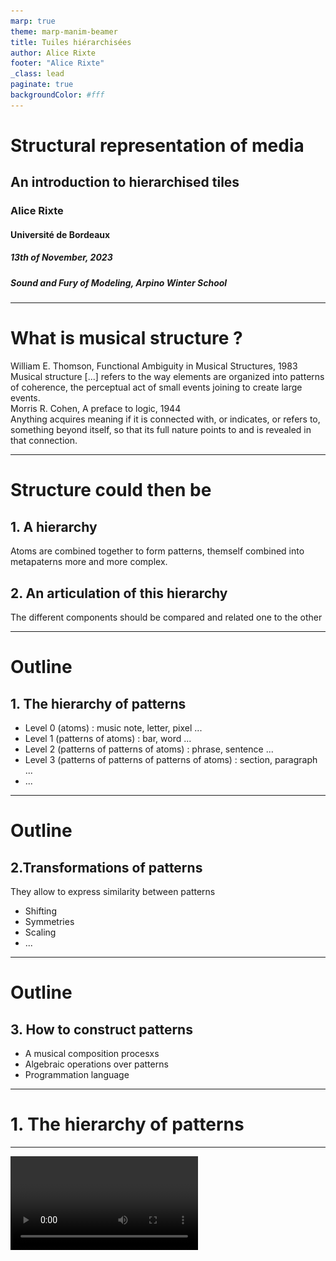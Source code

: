 ```yaml
---
marp: true
theme: marp-manim-beamer
title: Tuiles hiérarchisées
author: Alice Rixte
footer: "Alice Rixte"
_class: lead
paginate: true
backgroundColor: #fff
---
```


<!-- _class: title -->

# Structural representation of media

## **An introduction to hierarchised tiles**

### Alice Rixte

#### Université de Bordeaux

##### 13th of November, 2023
##### Sound and Fury of Modeling, Arpino Winter School

---

# What is musical structure ?

<div class="infobox">
<div class="boxhead">
William E. Thomson, Functional Ambiguity in Musical Structures, 1983

</div>
<div class="boxcontent">
Musical structure [...] refers to the way
elements are organized into patterns of coherence, the perceptual act of small events joining to create large events.
</div>
</div>

<div data-marpit-fragment>

<div class="infobox">
<div class="boxhead">
Morris R. Cohen, A preface to logic, 1944

</div>
<div class="boxcontent">
Anything acquires meaning if it is connected with, or indicates, or refers to, something beyond itself, so that its full nature points to and is revealed in that connection.
</div>
</div>
</div>

---

# Structure could then be

## 1. A hierarchy

Atoms are combined together to form patterns, themself combined into metapaterns more and more complex.

## 2. An articulation of this hierarchy

The different components should be compared and related one to the other


---

# Outline

## 1. The hierarchy of patterns

- Level 0 (atoms) : music note, letter, pixel ...
- Level 1 (patterns of atoms) : bar, word ...
- Level 2 (patterns of patterns of atoms) : phrase, sentence ...
- Level 3 (patterns of patterns of patterns of atoms) : section, paragraph ...
- ...

---
# Outline

## 2.Transformations of patterns
They allow to express similarity between patterns

- Shifting
- Symmetries
- Scaling
- ...

---
# Outline

## 3. How to construct patterns

- A musical composition procesxs
- Algebraic operations over patterns
- Programmation language

---

# 1. The hierarchy of patterns

---

<!-- _class: manim-->

<video autoplay src="./media/videos/presentation-structure-tuile/720p30/FourPixels.mp4" >

---

<!--
_backgroundColor: black
_class: dark
-->

# More formally
- A pattern is a partial function from a space $X$ to a set of atoms $A$
- The type/set or patterns is $P = X \rightharpoonup A$

---

<!-- _class: manim-->

<img src="./media/images/presentation-structure-tuile/DoReMiMotif_ManimCE_v0.17.3.png" >

---

<!-- _class: manim-->

<video autoplay onclick="this.play()" src="./media/videos/presentation-structure-tuile/720p30/DoReMiNiveau0.mp4" >

---

<!-- _class: manim-->

<video autoplay onclick="this.play()"  src="./media/videos/presentation-structure-tuile/720p30/DoReMiNiveau05.mp4" >

---

<!--
_backgroundColor: black
_class: dark
-->

# Metapatterns

<div class="examplebox">
<div class="boxhead">
What if ?
</div>
<div class="boxcontent">
What if we replaced atoms by patterns?
</div>
</div>
</div>

- The set of meta patterns would then be
 $P_2 = X \rightharpoonup P = X \rightharpoonup (X \rightharpoonup A)$

---

<!-- _class: manim-->

<video autoplay onclick="this.play()"  src="./media/videos/presentation-structure-tuile/720p30/DoReMiNiveau1.mp4" >

---

<!-- _class: manim-->

<video autoplay onclick="this.play()"  src="./media/videos/presentation-structure-tuile/720p30/DoReMiNiveau2.mp4" >

---

<!-- _class: manim-->

<video autoplay onclick="this.play()"  src="./media/videos/presentation-structure-tuile/720p30/DoReMiNiveau3.mp4" >

---

<!--
_backgroundColor: black
_class: dark
-->

# Let's recap

- Patterns $p: X\rightharpoonup A$ are partial function from the space $X$ to atoms $A$
- Metapatterns $p: X\rightharpoonup P_n$ are partial functions from space $X$ to subpatterns $P_{n-1}$
- By itering this construction, we get a _pattern hierarchy_.

---

<!--
_backgroundColor: black
_class: dark
-->

# **2.Transformations of patterns**

---

<!-- _class: manim-->

<video autoplay onclick="this.play()"  src="./media/videos/presentation-structure-tuile/720p30/Translation.mp4" >

---

<!-- _class: manim-->

<video autoplay onclick="this.play()"  src="./media/videos/presentation-structure-tuile/720p30/Symmetry.mp4" >

---

<!-- _class: manim-->

<video autoplay onclick="this.play()"  src="./media/videos/presentation-structure-tuile/720p30/Contraction.mp4" >


---

<!--
_backgroundColor: black
_class: dark
-->

#  Patterns of transformations

- We'd like to express the fact that "La Perdrix" corresponds to a constant pitch version of "Do Ré Mi".
- Let's use patterns of transformations !
- A pattern of transformations maps points of space $X$ to a transformation $p: X \rightharpoonup (X\rightarrow X)$

---

<!-- _class: manim-->

<img src="./media/images/presentation-structure-tuile/DoReMiTransfo1_ManimCE_v0.17.3.png" >

---

<!-- _class: manim-->

<img src="./media/images/presentation-structure-tuile/DoReMiTransfo2_ManimCE_v0.17.3.png" >

---

<!-- _class: manim-->

<video autoplay onclick="this.play()"  src="./media/videos/presentation-structure-tuile/720p30/DoReMiProjection.mp4" >

---

<!-- _class: manim-->

<img src="./media/images/presentation-structure-tuile/Inversion1_ManimCE_v0.17.3.png" >

---

<!-- _class: manim-->

<img src="./media/images/presentation-structure-tuile/Inversion2_ManimCE_v0.17.3.png" >

---


<!-- _class: manim-->

<video autoplay onclick="this.play()"  src="./media/videos/presentation-structure-tuile/720p30/Inversion3.mp4">

---



<!--
_backgroundColor: black
_class: dark
-->

# Transformations : recap

- One can transform patterns by applying a transformation
- Patterns of transformations allow to locally  les transformations localement.

---

<!--
_backgroundColor: black
_class: dark
-->

# 3. Building patterns

---

<!-- _class: manim -->

<video autoplay onclick="this.play()"  src="./media/videos/presentation-structure-tuile/720p30/ShowSpace.mp4">

---

<!-- _class: manim -->

<video autoplay onclick="this.play()"  src="./media/videos/presentation-structure-tuile/720p30/FirstCircle.mp4">

---

<!-- _class: manim -->

<video autoplay onclick="this.play()"  src="./media/videos/presentation-structure-tuile/720p30/FirstTransform.mp4">

---

<!-- _class: manim -->

<video autoplay onclick="this.play()"  src="./media/videos/presentation-structure-tuile/720p30/WholeDrawing.mp4">

---

<!--
_backgroundColor: black
_class: dark
-->

# Tiles

- Combining patterns and transformation allow to get an iterative process to draw .
- Patterns are hierarchised content.
- Transformations express the articulation of that content.

<div class="infobox">
<div class="boxhead">
Definition of tile
</div>


<div class="boxcontent">

A tile $t = (f,m)$ is a pair composed of a transformation  $f : X \rightharpoonup X$ and a pattern $p : X\rightharpoonup P$.

</div>
</div>
</div>

---

<!-- _class: manim-->

<img src="./media/images/presentation-structure-tuile/FirstTile_ManimCE_v0.17.3.png" >

---

<!-- _class: manim-->

<img src="./media/images/presentation-structure-tuile/TileAlgebra_ManimCE_v0.17.3.png" >

---

<!-- _class: manim-->

<img src="./media/images/presentation-structure-tuile/DoremiAlgebra_ManimCE_v0.17.3.png" >

---


<!-- _class: manim-->

<img src="./media/images/presentation-structure-tuile/DoReMiTuile0_ManimCE_v0.17.3.png" >

---


<!-- _class: manim -->

<video autoplay onclick="this.play()"  src="./media/videos/presentation-structure-tuile/720p30/DoReMiTuile1.mp4">

---

<!--
_backgroundColor: black
_class: dark
-->

# What tile allow

- Locate patterns relatively one to another.
- Duplicate patterns in time and space
- Overlapping patterns (in particular, anacrusis)
- ...

---


<!--
_backgroundColor: black
_class: dark
-->

# Conclusion

Hierarchised tiles are a language that allow:

1. hierarchic structuration of media
1. express similarities within that hierarchy
1. a constructivist approach based on the sum of tiles.

---
<!--
_backgroundColor: black
_class: dark
-->
#  On going and future work

- Implementation
- Rendering engines for diffent kind of media
- Real-time control on the hierarchy
- Multimedia performances

---

<!-- _class: manim -->

<video autoplay loop onclick="this.play()"  src="./media/videos/presentation-structure-tuile/720p30/SpirographCranks.mp4">

---
<!--
_backgroundColor: black
_class: dark
-->
#  Do you have questions ?